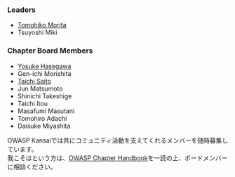 ### Leaders  
* [Tomohiko Morita](mailto:tomohiko.morita@owasp.org)  
* Tsuyoshi Miki  

### Chapter Board Members  
* [Yosuke Hasegawa](yosuke.hasegawa@owasp.org)  
* Gen-ichi Morishita  
* [Taichi Saito](taichi.saito@owasp.org)  
* Jun Matsumoto  
* Shinichi Takeshige  
* Taichi Itou  
* Masafumi Masutani  
* Tomohiro Adachi  
* Daisuke Miyashita  

OWASP Kansaiでは共にコミュニティ活動を支えてくれるメンバーを随時募集しています。  
我こそはという方は、[OWASP Chapter Handbook](https://www.owasp.org/index.php/Category:Chapter_Handbook/ja)を一読の上、ボードメンバーに相談ください。
